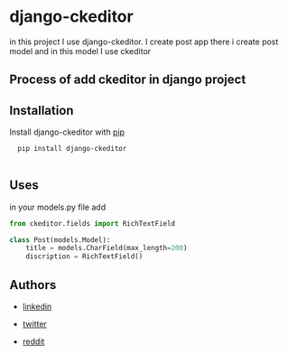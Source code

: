 # django-ckeditor

in this project I use django-ckeditor. I create post app there i create post model and in this model I use ckeditor

## Process of add ckeditor in django project

## Installation

Install django-ckeditor with [pip](https://pip.pypa.io/en/stable/)

```bash
  pip install django-ckeditor
  
```
## Uses

in your models.py file add

```python
from ckeditor.fields import RichTextField

class Post(models.Model):
    title = models.CharField(max_length=200)
    discription = RichTextField()

```


## Authors

- [linkedin](https://www.linkedin.com/in/mdborhanuddin-python/)

- [twitter](https://twitter.com/MdBorhanUdin)

- [reddit](https://www.reddit.com/user/md_borhan)

